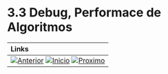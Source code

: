 # 3.3 Debug, Performace de Algoritmos



|**Links** |   
|:--- |
|[![Anterior](https://img.shields.io/badge/Anterior-D70A53?style=for-the-badge)](3.2.md) [![Inicio](https://img.shields.io/badge/Inicio-000000?style=for-the-badge)](../README.md) [![Proximo](https://img.shields.io/badge/Proximo-0078D6?style=for-the-badge)](../README.md)|